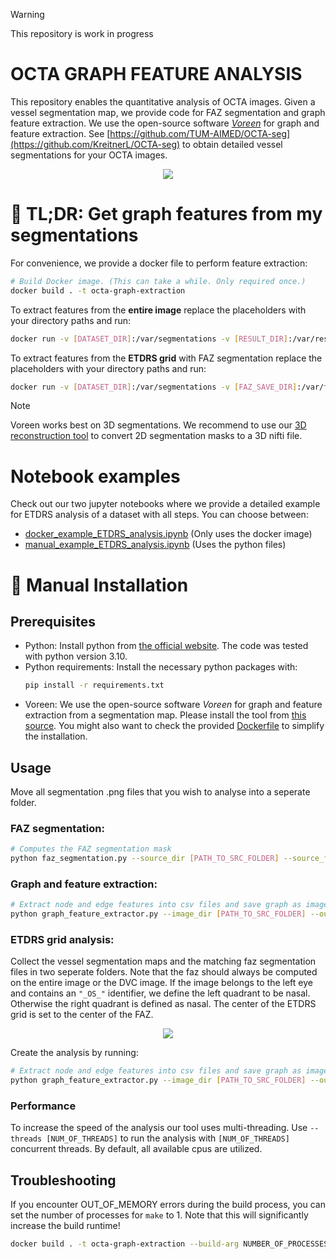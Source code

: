 > [!WARNING]
> This repository is work in progress
# OCTA GRAPH FEATURE ANALYSIS

This repository enables the quantitative analysis of OCTA images. Given a vessel segmentation map, we provide code for FAZ segmentation and graph feature extraction. We use the open-source software [*Voreen*](https://www.uni-muenster.de/Voreen/) for graph and feature extraction. See [https://github.com/TUM-AIMED/OCTA-seg](https://github.com/KreitnerL/OCTA-seg) to obtain detailed vessel segmentations for your OCTA images.
<div style="text-align:center">
    <img src="images/graph_extraction_pipeline.png" style="max-width:1000px">
</div>

# 🔴 TL;DR: Get graph features from my segmentations
For convenience, we provide a docker file to perform feature extraction:
```sh
# Build Docker image. (This can take a while. Only required once.)
docker build . -t octa-graph-extraction
``` 
To extract features from the **entire image** replace the placeholders with your directory paths and run:
```sh
docker run -v [DATASET_DIR]:/var/segmentations -v [RESULT_DIR]:/var/results octa-graph-extraction graph_extraction_full
``` 
To extract features from the **ETDRS grid** with FAZ segmentation replace the placeholders with your directory paths and run:
```sh
docker run -v [DATASET_DIR]:/var/segmentations -v [FAZ_SAVE_DIR]:/var/faz -v [RESULT_DIR]:/var/results octa-graph-extraction etdrs_pipeline
``` 
> [!NOTE]
> Voreen works best on 3D segmentations. We recommend to use our [3D reconstruction tool](https://github.com/TUM-AIMED/OCTA-seg#3-generate-a-3d-reconstruction-of-your-2d-segmentation-map-results-will-be-given-as-nifti-file) to convert 2D segmentation masks to a 3D nifti file.

# Notebook examples
Check out our two jupyter notebooks where we provide a detailed example for ETDRS analysis of a dataset with all steps. You can choose between:
- [docker_example_ETDRS_analysis.ipynb](./docker_example_ETDRS_analysis.ipynb) (Only uses the docker image)
- [manual_example_ETDRS_analysis.ipynb](./manual_example_ETDRS_analysis.ipynb) (Uses the python files)

# 🔵 Manual Installation
## Prerequisites
- Python: Install python from [the official website](https://www.python.org/downloads/). The code was tested with python version 3.10.
- Python requirements: Install the necessary python packages with:
    ```sh
    pip install -r requirements.txt
    ```
- Voreen: We use the open-source software *Voreen* for graph and feature extraction from a segmentation map. Please install the tool from [this source](https://github.com/jqmcginnis/voreen_tools). You might also want to check the provided [Dockerfile](Dockerfile) to simplify the installation.


## Usage
Move all segmentation .png files that you wish to analyse into a seperate folder.

### FAZ segmentation:
```sh
# Computes the FAZ segmentation mask
python faz_segmentation.py --source_dir [PATH_TO_SRC_FOLDER] --source_files "/*.png" --output_dir [PATH_TO_RESULT_FOLDER]
```
### Graph and feature extraction:
```sh
# Extract node and edge features into csv files and save graph as image
python graph_feature_extractor.py --image_dir [PATH_TO_SRC_FOLDER] --output_dir [PATH_TO_RESULT_FOLDER] --voreen_tool_path [PATH_TO_BIN_FOLDER] --colorize_graph True
```
### ETDRS grid analysis:
Collect the vessel segmentation maps and the matching faz segmentation files in two seperate folders. Note that the faz should always be computed on the entire image or the DVC image. If the image belongs to the left eye and contains an `"_OS_"` identifier, we define the left quadrant to be nasal. Otherwise the right quadrant is defined as nasal. The center of the ETDRS grid is set to the center of the FAZ.
<div style="text-align:center">
    <img src="images/etdrs.png" style="max-width:900px">
</div>

Create the analysis by running:

```sh
# Extract node and edge features into csv files and save graph as image
python graph_feature_extractor.py --image_dir [PATH_TO_SRC_FOLDER] --output_dir [PATH_TO_RESULT_FOLDER] --voreen_tool_path [PATH_TO_BIN_FOLDER] --colorize_graph True --ETDRS --faz_dir [PATH_TO_FAZ_DIR]
```

### Performance
To increase the speed of the analysis our tool uses multi-threading. Use `--threads [NUM_OF_THREADS]` to run the analysis with `[NUM_OF_THREADS]` concurrent threads. By default, all available cpus are utilized.

## Troubleshooting
If you encounter OUT_OF_MEMORY errors during the build process, you can set the number of processes for `make` to 1. Note that this will significantly increase the build runtime!
```sh
docker build . -t octa-graph-extraction --build-arg NUMBER_OF_PROCESSES=1
```